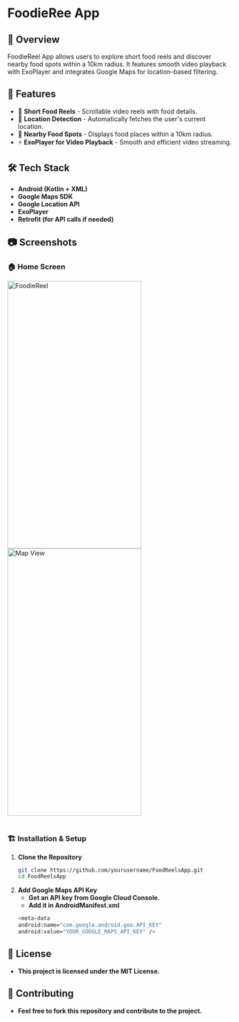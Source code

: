 # FoodieRee App

## 📌 Overview

FoodieReel App allows users to explore short food reels and discover nearby food spots within a 10km radius. It features smooth video playback with ExoPlayer and integrates Google Maps for location-based filtering.

## 🚀 Features

- 🎥 **Short Food Reels** - Scrollable video reels with food details.
- 📍 **Location Detection** - Automatically fetches the user's current location.
- 🍔 **Nearby Food Spots** - Displays food places within a 10km radius.
- ⚡ **ExoPlayer for Video Playback** - Smooth and efficient video streaming.

## 🛠️ Tech Stack

- **Android (Kotlin + XML)**
- **Google Maps SDK**
- **Google Location API**
- **ExoPlayer**
- **Retrofit (for API calls if needed)**

## 📷 Screenshots
### 🏠 Home Screen  
<img src="https://github.com/user-attachments/assets/d774ab32-48de-48d3-8ad5-2d4b32ff3fca" alt="FoodieReel" width="300" height="600">
<img src="https://github.com/user-attachments/assets/2d63125e-41d3-41bb-b080-7d4c6f0d9acb" alt="Map View" width="300" height="600> 
<img src="https://github.com/user-attachments/assets/98022fa7-150b-4bd8-bd23-daa5040fa0d0" alt="NearbySpot" width="300" height="600">
 

   
<br>
<br>

### 🏗️ Installation & Setup
1. **Clone the Repository**
   ```bash
   git clone https://github.com/yourusername/FoodReelsApp.git
   cd FoodReelsApp
2. **Add Google Maps API Key**
   - **Get an API key from Google Cloud Console.**
   - **Add it in AndroidManifest.xml**
    ```bash
   <meta-data
    android:name="com.google.android.geo.API_KEY"
    android:value="YOUR_GOOGLE_MAPS_API_KEY" />

## 📝 License
- **This project is licensed under the MIT License.**

## 🤝 Contributing
- **Feel free to fork this repository and contribute to the project.**



   

